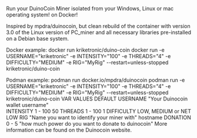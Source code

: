 Run your DuinoCoin Miner isolated from your Windows, Linux or mac operating system! on Docker!

Inspired by mpdra/duinocoin, but clean rebuild of the container with version 3.0 of the Linux version of PC_miner and all necessary libraries pre-installed on a Debian base system.

Docker example:
  docker run kriketronic/duino-coin
  docker run -e USERNAME="kriketronic" -e INTENSITY="100" -e THREADS="4" -e DIFFICULTY="MEDIUM" -e RIG="MyRig" --restart=unless-stopped kriketronic/duino-coin

Podman example:
  podman run docker.io/mpdra/duinocoin
  podman run -e USERNAME="kriketronic" -e INTENSITY="100" -e THREADS="4" -e DIFFICULTY="MEDIUM" -e RIG="MyRig" --restart=unless-stopped kriketronic/duino-coin
VAR	VALUES	DEFAULT
USERNAME	"Your Duinocoin wallet username"	
INTENSITY	1 - 100	50
THREADS	1 - 100	1
DIFFICULTY	LOW, MEDIUM or NET	LOW
RIG	"Name you want to identify your miner with"	hostname
DONATION 0 - 5 "how much power do you want to donate to duinocoin"
More information can be found on the Duinocoin website.

